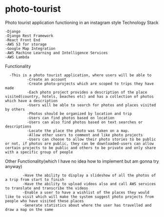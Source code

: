 # photo-tourist
Photo tourist application functioning in an instagram style
Technology Stack


    -Django
    -Django Rest Framework
    -React Front End
    -AWS S3 for storage 
    -Google Map Integration
    -AWS Machine Learning and Intelligence Services
    -AWS Lambda
    
 Functionality
 
 
      -This is a photo tourist application, where users will be able to
              -Create an account
              -Create photo-projects which are scoped to trips they have made
              -Each photo project provides a description of the place visited(country, hotels, beaches etc) and has a collection of photos which have a description
              -Users will be able to search for photos and places visited by others
              -Photos should be organized by location and trip
              -Users can find photos based on location
              -Users can also find photos based on text searches or descriptions
              -Locate the place the photo was taken on a map.
              -Allow other users to comment and like photo projects
              -Users can choose to allow their photo stories to be public or not, if photos are public, they can be downloaded-users can allow certain projects to be public and others to be private and only share with a specific group of people
              
              
   Other Functionality(which I have no idea how to implement but am gonna try anyway)
   
   
            -Have the ability to display a slideshow of all the photos of a trip from start to finish
            -Have the ability to upload videos also and call AWS services to translate and transcribe the videos
            -Enable a user to have a wishlist of the places they would like to visit which will make the system suggest photo projects from people who have visited these places
            -Generate statistics about where the user has travelled and draw a map on the same
   
